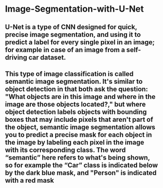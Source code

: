 # Image-Segmentation-with-U-Net

## U-Net is a type of CNN designed for quick, precise image segmentation, and using it to predict a label for every single pixel in an image; for example in case of an image from a self-driving car dataset. 

## This type of image classification is called semantic image segmentation. It's similar to object detection in that both ask the question: "What objects are in this image and where in the image are those objects located?," but where object detection labels objects with bounding boxes that may include pixels that aren't part of the object, semantic image segmentation allows you to predict a precise mask for each object in the image by labeling each pixel in the image with its corresponding class. The word “semantic” here refers to what's being shown, so for example the “Car” class is indicated below by the dark blue mask, and "Person" is indicated with a red mask

